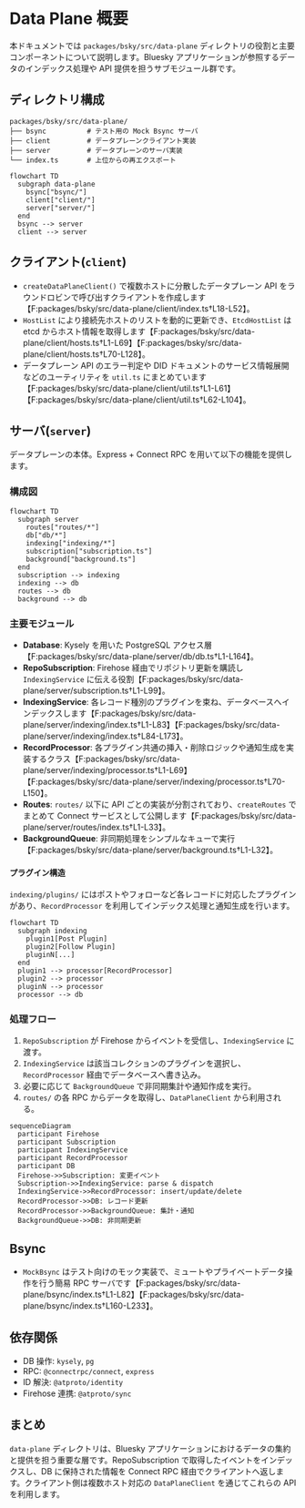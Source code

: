 # Data Plane 概要

本ドキュメントでは `packages/bsky/src/data-plane` ディレクトリの役割と主要コンポーネントについて説明します。Bluesky アプリケーションが参照するデータのインデックス処理や API 提供を担うサブモジュール群です。

## ディレクトリ構成

```text
packages/bsky/src/data-plane/
├── bsync          # テスト用の Mock Bsync サーバ
├── client         # データプレーンクライアント実装
├── server         # データプレーンのサーバ実装
└── index.ts       # 上位からの再エクスポート
```

```mermaid
flowchart TD
  subgraph data-plane
    bsync["bsync/"]
    client["client/"]
    server["server/"]
  end
  bsync --> server
  client --> server
```

## クライアント(`client`)

- `createDataPlaneClient()` で複数ホストに分散したデータプレーン API をラウンドロビンで呼び出すクライアントを作成します【F:packages/bsky/src/data-plane/client/index.ts†L18-L52】。
- `HostList` により接続先ホストのリストを動的に更新でき、`EtcdHostList` は etcd からホスト情報を取得します【F:packages/bsky/src/data-plane/client/hosts.ts†L1-L69】【F:packages/bsky/src/data-plane/client/hosts.ts†L70-L128】。
- データプレーン API のエラー判定や DID ドキュメントのサービス情報展開などのユーティリティを `util.ts` にまとめています【F:packages/bsky/src/data-plane/client/util.ts†L1-L61】【F:packages/bsky/src/data-plane/client/util.ts†L62-L104】。

## サーバ(`server`)

データプレーンの本体。Express + Connect RPC を用いて以下の機能を提供します。

### 構成図
```mermaid
flowchart TD
  subgraph server
    routes["routes/*"]
    db["db/*"]
    indexing["indexing/*"]
    subscription["subscription.ts"]
    background["background.ts"]
  end
  subscription --> indexing
  indexing --> db
  routes --> db
  background --> db
```

### 主要モジュール

- **Database**: Kysely を用いた PostgreSQL アクセス層【F:packages/bsky/src/data-plane/server/db/db.ts†L1-L164】。
- **RepoSubscription**: Firehose 経由でリポジトリ更新を購読し `IndexingService` に伝える役割【F:packages/bsky/src/data-plane/server/subscription.ts†L1-L99】。
- **IndexingService**: 各レコード種別のプラグインを束ね、データベースへインデックスします【F:packages/bsky/src/data-plane/server/indexing/index.ts†L1-L83】【F:packages/bsky/src/data-plane/server/indexing/index.ts†L84-L173】。
- **RecordProcessor**: 各プラグイン共通の挿入・削除ロジックや通知生成を実装するクラス【F:packages/bsky/src/data-plane/server/indexing/processor.ts†L1-L69】【F:packages/bsky/src/data-plane/server/indexing/processor.ts†L70-L150】。
- **Routes**: `routes/` 以下に API ごとの実装が分割されており、`createRoutes` でまとめて Connect サービスとして公開します【F:packages/bsky/src/data-plane/server/routes/index.ts†L1-L33】。
- **BackgroundQueue**: 非同期処理をシンプルなキューで実行【F:packages/bsky/src/data-plane/server/background.ts†L1-L32】。

#### プラグイン構造

`indexing/plugins/` にはポストやフォローなど各レコードに対応したプラグインがあり、`RecordProcessor` を利用してインデックス処理と通知生成を行います。

```mermaid
flowchart TD
  subgraph indexing
    plugin1[Post Plugin]
    plugin2[Follow Plugin]
    pluginN[...]
  end
  plugin1 --> processor[RecordProcessor]
  plugin2 --> processor
  pluginN --> processor
  processor --> db
```

### 処理フロー
1. `RepoSubscription` が Firehose からイベントを受信し、`IndexingService` に渡す。
2. `IndexingService` は該当コレクションのプラグインを選択し、`RecordProcessor` 経由でデータベースへ書き込み。
3. 必要に応じて `BackgroundQueue` で非同期集計や通知作成を実行。
4. `routes/` の各 RPC からデータを取得し、`DataPlaneClient` から利用される。

```mermaid
sequenceDiagram
  participant Firehose
  participant Subscription
  participant IndexingService
  participant RecordProcessor
  participant DB
  Firehose->>Subscription: 変更イベント
  Subscription->>IndexingService: parse & dispatch
  IndexingService->>RecordProcessor: insert/update/delete
  RecordProcessor->>DB: レコード更新
  RecordProcessor->>BackgroundQueue: 集計・通知
  BackgroundQueue->>DB: 非同期更新
```

## Bsync

- `MockBsync` はテスト向けのモック実装で、ミュートやプライベートデータ操作を行う簡易 RPC サーバです【F:packages/bsky/src/data-plane/bsync/index.ts†L1-L82】【F:packages/bsky/src/data-plane/bsync/index.ts†L160-L233】。

## 依存関係

- DB 操作: `kysely`, `pg`
- RPC: `@connectrpc/connect`, `express`
- ID 解決: `@atproto/identity`
- Firehose 連携: `@atproto/sync`

## まとめ

`data-plane` ディレクトリは、Bluesky アプリケーションにおけるデータの集約と提供を担う重要な層です。RepoSubscription で取得したイベントをインデックスし、DB に保持された情報を Connect RPC 経由でクライアントへ返します。クライアント側は複数ホスト対応の `DataPlaneClient` を通じてこれらの API を利用します。

